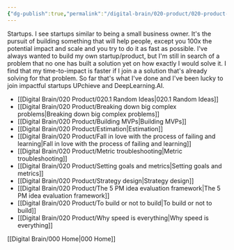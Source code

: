 ```yaml
---
{"dg-publish":true,"permalink":"/digital-brain/020-product/020-product-moc/"}
---
```


Startups. I see startups similar to being a small business owner. It's the pursuit of building something that will help people, except you 100x the potential impact and scale and you try to do it as fast as possible. I've always wanted to build my own startup/product, but I'm still in search of a problem that no one has built a solution yet on how exactly I would solve it. I find that my time-to-impact is faster if I join a a solution that's already solving for that problem. So far that's what I've done and I've been lucky to join impactful startups UPchieve and DeepLearning.AI.

- [[Digital Brain/020 Product/020.1 Random Ideas\|020.1 Random Ideas]]
- [[Digital Brain/020 Product/Breaking down big complex problems\|Breaking down big complex problems]]
- [[Digital Brain/020 Product/Building MVPs\|Building MVPs]]
- [[Digital Brain/020 Product/Estimation\|Estimation]]
- [[Digital Brain/020 Product/Fall in love with the process of failing and learning\|Fall in love with the process of failing and learning]]
- [[Digital Brain/020 Product/Metric troubleshooting\|Metric troubleshooting]]
- [[Digital Brain/020 Product/Setting goals and metrics\|Setting goals and metrics]]
- [[Digital Brain/020 Product/Strategy design\|Strategy design]]
- [[Digital Brain/020 Product/The 5 PM idea evaluation framework\|The 5 PM idea evaluation framework]]
- [[Digital Brain/020 Product/To build or not to build\|To build or not to build]]
- [[Digital Brain/020 Product/Why speed is everything\|Why speed is everything]]

[[Digital Brain/000 Home\|000 Home]]